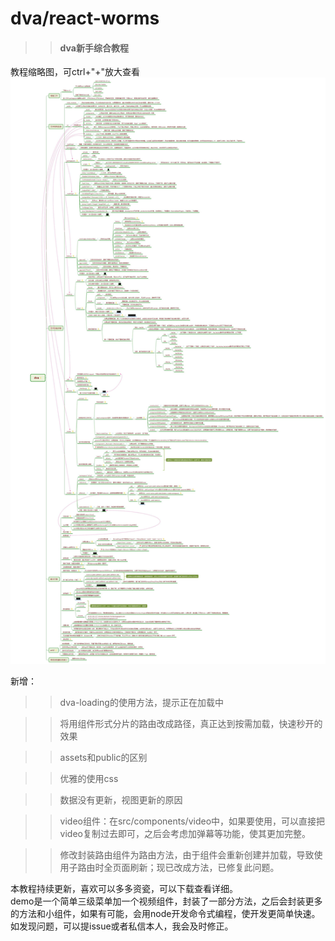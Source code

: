 # dva/react-worms
>> #### dva新手综合教程
教程缩略图，可ctrl+"+"放大查看
![](dva.jpg)

新增：

>>dva-loading的使用方法，提示正在加载中

>>将用组件形式分片的路由改成路径，真正达到按需加载，快速秒开的效果

>>assets和public的区别

>> 优雅的使用css

>> 数据没有更新，视图更新的原因

>>video组件：在src/components/video中，如果要使用，可以直接把video复制过去即可，之后会考虑加弹幕等功能，使其更加完整。

>>修改封装路由组件为路由方法，由于组件会重新创建并加载，导致使用子路由时全页面刷新；现已改成方法，已修复此问题。

本教程持续更新，喜欢可以多多资瓷，可以下载查看详细。<br/>
demo是一个简单三级菜单加一个视频组件，封装了一部分方法，之后会封装更多的方法和小组件，如果有可能，会用node开发命令式编程，使开发更简单快速。<br/>
如发现问题，可以提issue或者私信本人，我会及时修正。
